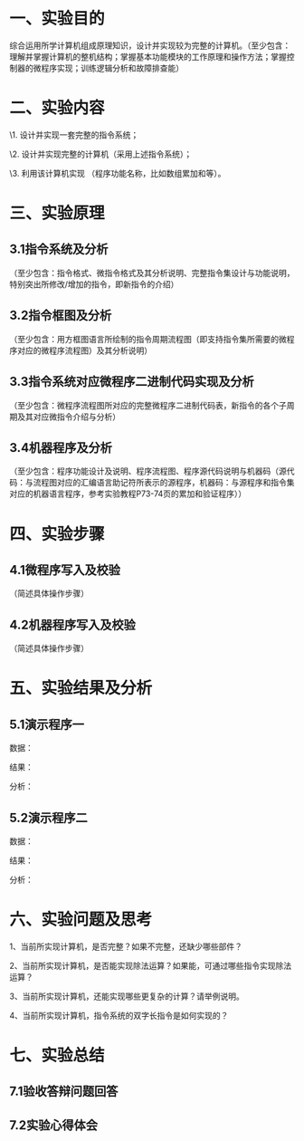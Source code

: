 # 一、实验目的

综合运用所学计算机组成原理知识，设计并实现较为完整的计算机。（至少包含：理解并掌握计算机的整机结构；掌握基本功能模块的工作原理和操作方法；掌握控制器的微程序实现；训练逻辑分析和故障排查能）

# 二、实验内容

\1.     设计并实现一套完整的指令系统；

\2.     设计并实现完整的计算机（采用上述指令系统）；

\3.     利用该计算机实现                 （程序功能名称，比如数组累加和等）。

# 三、实验原理

## 3.1指令系统及分析

（至少包含：指令格式、微指令格式及其分析说明、完整指令集设计与功能说明，特别突出所修改/增加的指令，即新指令的介绍）

## 3.2指令框图及分析

（至少包含：用方框图语言所绘制的指令周期流程图（即支持指令集所需要的微程序对应的微程序流程图）及其分析说明）

## 3.3指令系统对应微程序二进制代码实现及分析

（至少包含：微程序流程图所对应的完整微程序二进制代码表，新指令的各个子周期及其对应微指令介绍与分析）

## 3.4机器程序及分析

（至少包含：程序功能设计及说明、程序流程图、程序源代码说明与机器码（源代码：与流程图对应的汇编语言助记符所表示的源程序，机器码：与源程序和指令集对应的机器语言程序，参考实验教程P73-74页的累加和验证程序））

# 四、实验步骤

## 4.1微程序写入及校验

（简述具体操作步骤）

## 4.2机器程序写入及校验

（简述具体操作步骤）

# 五、实验结果及分析

## 5.1演示程序一

数据：

 

结果：

 

分析：

 

## 5.2演示程序二

数据：

 

结果：

 

分析：

 

# 六、实验问题及思考

1、当前所实现计算机，是否完整？如果不完整，还缺少哪些部件？

 

  

2、当前所实现计算机，是否能实现除法运算？如果能，可通过哪些指令实现除法运算？

 

 

3、当前所实现计算机，还能实现哪些更复杂的计算？请举例说明。

 

4、当前所实现计算机，指令系统的双字长指令是如何实现的？

 

# 七、实验总结

## 7.1验收答辩问题回答

 

## 7.2实验心得体会

 